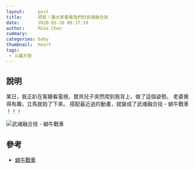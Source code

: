 ```yaml
---
layout:     post
title:      把拔！讓大家看看我們的武魂融合技
date:       2020-05-20 09:37:19
author:     Mike Chen
summary:    
categories: baby
thumbnail:  heart
tags:
 - 斗羅大陸
---
```


## 說明
某日，我正趴在客廳看電視，寶貝兒子突然爬到我背上，做了這個姿勢。
老婆覺得有趣，立馬就拍了下來。
搭配最近追的動畫，就變成了武魂融合技 - 蝸牛戰車 ！！！

![武魂融合技 - 蝸牛戰車](https://i.imgur.com/d7LmMFE.gif)



## 參考
* [蝸牛戰車](https://ainamk.fandom.com/wiki/%E3%82%A8%E3%82%B9%E3%82%AB%E3%83%AB%E3%83%BC)